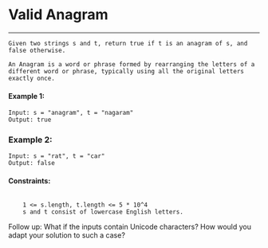 # Valid Anagram

---
```
Given two strings s and t, return true if t is an anagram of s, and false otherwise.

An Anagram is a word or phrase formed by rearranging the letters of a different word or phrase, typically using all the original letters exactly once.
```

#### Example 1:

```
Input: s = "anagram", t = "nagaram"
Output: true
```

### Example 2:
```
Input: s = "rat", t = "car"
Output: false
```

#### Constraints:
```

    1 <= s.length, t.length <= 5 * 10^4
    s and t consist of lowercase English letters.

```

Follow up: What if the inputs contain Unicode characters? How would you adapt your solution to such a case?